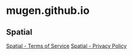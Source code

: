 # mugen.github.io

## Spatial
[Spatial - Terms of Service](https://mugen0.github.io/mugen.github.io/SpatialAppTermOfUse.html)
[Spatial - Privacy Policy](https://mugen0.github.io/mugen.github.io/SpatialAppPrivacyAgreement.html)
